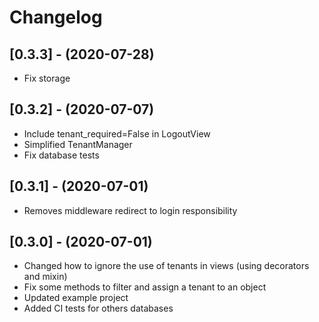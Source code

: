 # Changelog

## [0.3.3] - (2020-07-28)
- Fix storage

## [0.3.2] - (2020-07-07)

- Include tenant_required=False in LogoutView
- Simplified TenantManager
- Fix database tests

## [0.3.1] - (2020-07-01)

- Removes middleware redirect to login responsibility

## [0.3.0] - (2020-07-01)

- Changed how to ignore the use of tenants in views (using decorators and mixin)
- Fix some methods to filter and assign a tenant to an object
- Updated example project
- Added CI tests for others databases
